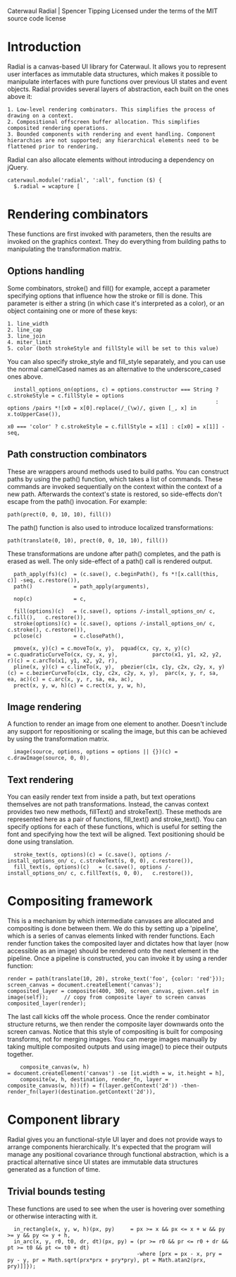 Caterwaul Radial | Spencer Tipping
Licensed under the terms of the MIT source code license

# Introduction

Radial is a canvas-based UI library for Caterwaul. It allows you to represent user interfaces as immutable data structures, which makes it possible to manipulate interfaces with pure functions over
previous UI states and event objects. Radial provides several layers of abstraction, each built on the ones above it:

    1. Low-level rendering combinators. This simplifies the process of drawing on a context.
    2. Compositional offscreen buffer allocation. This simplifies composited rendering operations.
    3. Bounded components with rendering and event handling. Component hierarchies are not supported; any hierarchical elements need to be flattened prior to rendering.

Radial can also allocate <canvas> elements without introducing a dependency on jQuery.

    caterwaul.module('radial', ':all', function ($) {
      $.radial = wcapture [

# Rendering combinators

These functions are first invoked with parameters, then the results are invoked on the graphics context. They do everything from building paths to manipulating the transformation matrix.

## Options handling

Some combinators, stroke() and fill() for example, accept a parameter specifying options that influence how the stroke or fill is done. This parameter is either a string (in which case it's interpreted
as a color), or an object containing one or more of these keys:

    1. line_width
    2. line_cap
    3. line_join
    4. miter_limit
    5. color (both strokeStyle and fillStyle will be set to this value)

You can also specify stroke_style and fill_style separately, and you can use the normal camelCased names as an alternative to the underscore_cased ones above.

      install_options_on(options, c) = options.constructor === String ? c.strokeStyle = c.fillStyle = options
                                                                      : options /pairs *![x0 = x[0].replace(/_(\w)/, given [_, x] in x.toUpperCase()),
                                                                                          x0 === 'color' ? c.strokeStyle = c.fillStyle = x[1] : c[x0] = x[1]] -seq,

## Path construction combinators

These are wrappers around methods used to build paths. You can construct paths by using the path() function, which takes a list of commands. These commands are invoked sequentially on the context
within the context of a new path. Afterwards the context's state is restored, so side-effects don't escape from the path() invocation. For example:

    path(prect(0, 0, 10, 10), fill())

The path() function is also used to introduce localized transformations:

    path(translate(0, 10), prect(0, 0, 10, 10), fill())

These transformations are undone after path() completes, and the path is erased as well. The only side-effect of a path() call is rendered output.

      path_apply(fs)(c)  = (c.save(), c.beginPath(), fs *![x.call(this, c)] -seq, c.restore()),
      path()             = path_apply(arguments),

      nop(c)             = c,

      fill(options)(c)   = (c.save(), options /-install_options_on/ c, c.fill(),   c.restore()),
      stroke(options)(c) = (c.save(), options /-install_options_on/ c, c.stroke(), c.restore()),
      pclose(c)          = c.closePath(),

      pmove(x, y)(c) = c.moveTo(x, y),  pquad(cx, cy, x, y)(c)               = c.quadraticCurveTo(cx, cy, x, y),           parcto(x1, y1, x2, y2, r)(c) = c.arcTo(x1, y1, x2, y2, r),
      pline(x, y)(c) = c.lineTo(x, y),  pbezier(c1x, c1y, c2x, c2y, x, y)(c) = c.bezierCurveTo(c1x, c1y, c2x, c2y, x, y),  parc(x, y, r, sa, ea, ac)(c) = c.arc(x, y, r, sa, ea, ac),
      prect(x, y, w, h)(c) = c.rect(x, y, w, h),

## Image rendering

A function to render an image from one element to another. Doesn't include any support for repositioning or scaling the image, but this can be achieved by using the transformation matrix.

      image(source, options, options = options || {})(c) = c.drawImage(source, 0, 0),

## Text rendering

You can easily render text from inside a path, but text operations themselves are not path transformations. Instead, the canvas context provides two new methods, fillText() and strokeText(). These
methods are represented here as a pair of functions, fill_text() and stroke_text(). You can specify options for each of these functions, which is useful for setting the font and specifying how the text
will be aligned. Text positioning should be done using translation.

      stroke_text(s, options)(c) = (c.save(), options /-install_options_on/ c, c.strokeText(s, 0, 0), c.restore()),
      fill_text(s, options)(c)   = (c.save(), options /-install_options_on/ c, c.fillText(s, 0, 0),   c.restore()),

# Compositing framework

This is a mechanism by which intermediate canvases are allocated and compositing is done between them. We do this by setting up a 'pipeline', which is a series of canvas elements linked with render
functions. Each render function takes the composited layer and dictates how that layer (now accessible as an image) should be rendered onto the next element in the pipeline. Once a pipeline is
constructed, you can invoke it by using a render function:

    render = path(translate(10, 20), stroke_text('foo', {color: 'red'}));
    screen_canvas = document.createElement('canvas');
    composited_layer = composite(400, 300, screen_canvas, given.self in image(self));     // copy from composite layer to screen canvas
    composited_layer(render);

The last call kicks off the whole process. Once the render combinator structure returns, we then render the composite layer downwards onto the screen canvas. Notice that this style of compositing is
built for composing transforms, not for merging images. You can merge images manually by taking multiple composited outputs and using image() to piece their outputs together.

        composite_canvas(w, h)                                                     = document.createElement('canvas') -se [it.width = w, it.height = h],
        composite(w, h, destination, render_fn, layer = composite_canvas(w, h))(f) = f(layer.getContext('2d')) -then- render_fn(layer)(destination.getContext('2d')),

# Component library

Radial gives you an functional-style UI layer and does not provide ways to arrange components hierarchically. It's expected that the program will manage any positional covariance through functional
abstraction, which is a practical alternative since UI states are immutable data structures generated as a function of time.

## Trivial bounds testing

These functions are used to see when the user is hovering over something or otherwise interacting with it.

      in_rectangle(x, y, w, h)(px, py)     = px >= x && px <= x + w && py >= y && py <= y + h,
      in_arc(x, y, r0, t0, dr, dt)(px, py) = (pr >= r0 && pr <= r0 + dr && pt >= t0 && pt <= t0 + dt)
                                             -where [prx = px - x, pry = py - y, pr = Math.sqrt(prx*prx + pry*pry), pt = Math.atan2(prx, pry)]]});